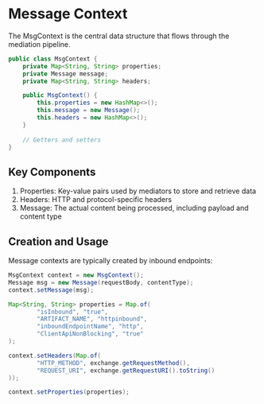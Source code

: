 # Message Context
The MsgContext is the central data structure that flows through the mediation pipeline.

```java
public class MsgContext {
    private Map<String, String> properties;
    private Message message;
    private Map<String, String> headers;

    public MsgContext() {
        this.properties = new HashMap<>();
        this.message = new Message();
        this.headers = new HashMap<>();
    }
    
    // Getters and setters
}
```
## Key Components

1. Properties: Key-value pairs used by mediators to store and retrieve data
2. Headers: HTTP and protocol-specific headers
3. Message: The actual content being processed, including payload and content type

## Creation and Usage

Message contexts are typically created by inbound endpoints:

```java
MsgContext context = new MsgContext();
Message msg = new Message(requestBody, contentType);
context.setMessage(msg);

Map<String, String> properties = Map.of(
        "isInbound", "true",
        "ARTIFACT_NAME", "httpinbound",
        "inboundEndpointName", "http",
        "ClientApiNonBlocking", "true"
);

context.setHeaders(Map.of(
        "HTTP_METHOD", exchange.getRequestMethod(),
        "REQUEST_URI", exchange.getRequestURI().toString()
));

context.setProperties(properties);
```
